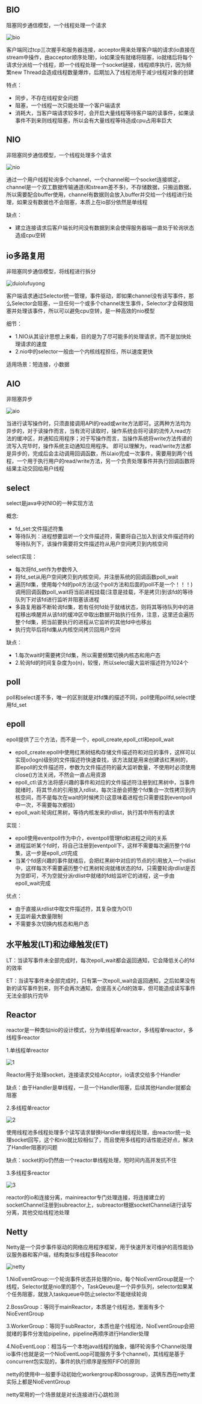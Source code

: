 ## BIO

阻塞同步通信模型，一个线程处理一个请求

![bio](https://github.com/einQimiaozi/java_notebook_recite_version/blob/main/img/0034.png)

客户端同过tcp三次握手和服务器连接，acceptor用来处理客户端的请求(io直接在stream中操作，由acceptor顺序处理)，io如果没有就绪将阻塞，io就绪后将每个请求分派给一个线程，即一个线程处理一个socket链接，线程顺序执行，因为频繁new Thread会造成线程数量爆炸，后期加入了线程池用于减少线程对象的创建

特点：
  - 同步，不存在线程安全问题
  - 阻塞，一个线程一次只能处理一个客户端请求
  - 消耗大，当客户端请求较多时，会开启大量线程等待客户端的读事件，如果读事件不到来则线程阻塞，所以会有大量线程等待造成cpu占用率巨大

## NIO

非阻塞同步通信模型，一个线程处理多个请求

![nio](https://github.com/einQimiaozi/java_notebook_recite_version/blob/main/img/0035.png)

通过一个用户线程轮询多个channel，一个channel和一个socket连接绑定，channel是一个双工数据传输通道(和stream差不多)，不存储数据，只搬运数据，所以需要配合buffer使用，channel有数据则会放入buffer并交给一个线程进行处理，如果没有数据也不会阻塞，本质上在io部分依然是单线程

缺点：
  - 建立连接请求后客户端长时间没有数据到来会使得服务器端一直处于轮询状态造成cpu空转

## io多路复用

非阻塞同步通信模型，将线程进行拆分

![duiolufuyong](https://github.com/einQimiaozi/java_notebook_recite_version/blob/main/img/0036.png)

客户端请求通过Selector统一管理，事件驱动，即如果channel没有读写事件，那么Selector会阻塞，一旦任何一个或多个channel发生事件，Selector才会释放阻塞并处理该事件，所以可以避免cpu空转，是一种高效的nio模型

细节：
  - 1.NIO从其设计思想上来看，目的是为了尽可能多的处理请求，而不是加快处理请求的速度
  - 2.nio中的selector一般由一个内核线程担任，所以速度更快

适用场景：短连接，小数据

## AIO

非阻塞异步

![aio](https://github.com/einQimiaozi/java_notebook_recite_version/blob/main/img/0037.png)

当进行读写操作时，只须直接调用API的read或write方法即可。这两种方法均为异步的，对于读操作而言，当有流可读取时，操作系统会将可读的流传入read方法的缓冲区，并通知应用程序；对于写操作而言，当操作系统将write方法传递的流写入完毕时，操作系统主动通知应用程序。  即可以理解为，read/write方法都是异步的，完成后会主动调用回调函数，所以aio完成一次事件，需要用到两个线程，一个用于执行用户的read/write方法，另一个负责处理事件并执行回调函数将结果主动交回给用户线程

## select

select是java中对NIO的一种实现方法

概念:
  - fd_set:文件描述符集
  - 等待队列：进程想要监听一个文件描述符，需要将自己加入到该文件描述符的等待队列下，该操作需要将文件描述符从用户空间拷贝到内核空间

select实现：
  - 每次将fd_set作为参数传入
  - 将fd_set从用户空间拷贝到内核空间，并注册系统的回调函数poll_wait
  - 遍历fd集，使用每个fd的poll方法(这个poll方法和后面的poll不是一个！！！)调用回调函数poll_wait将当前进程挂载(注意是挂载，不是拷贝)到该fd的等待队列下对该fd进行监听并阻塞该进程
  - 多路复用器不断轮询fd集，若有任何fd处于就绪状态，则将其等待队列中的进程移出唤醒并从该fd的缓冲区中取出数据开始执行任务，注意，这里还会遍历整个fd集，把当前要执行的进程从它监听的其他fd中也移出
  - 执行完毕后将fd集从内核空间拷贝回用户空间

缺点：
  - 1.每次wait时需要拷贝fd集，所以需要频繁切换内核态和用户态
  - 2.轮询fd的时间复杂度为o(n)，较慢，所以select最大监听描述符为1024个

## poll

poll和select差不多，唯一的区别就是对fd集的描述不同，poll使用pollfd,select使用fd_set

## epoll

epoll提供了三个方法，而不是一个，epoll_create,epoll_ctl和epoll_wait
  - epoll_create:epoll中使用红黑树结构存储文件描述符和对应的事件，这样可以实现o(logn)级别的文件描述符快速查找，该方法就是用来创建该红黑树的，即epoll的文件描述符，参数为文件描述符的最大监听数量，不使用时必须使用close()方法关闭，不然会一直占用资源
  - epoll_ctl:该方法将感兴趣的事件和对应的文件描述符注册到红黑树中，当事件就绪时，将其节点的引用放入rdlist，每次注册会把整个fd集合一次性拷贝到内核空间，而不是每次在wait的时候拷贝(这意味着进程也只需要挂到eventpoll中一次，不需要每次都挂)
  - epoll_wait:轮询红黑树，等待内核发来的rdlist，执行其中所有的请求

实现：
  - epoll使用eventpoll作为中介，eventpoll管理fd和进程之间的关系
  - 进程监听某个fd时，将自己注册到eventpoll下，这样不需要每次遍历整个fd集，这一步是epoll_ctl完成
  - 当某个fd感兴趣的事件就绪后，会把红黑树中对应的节点的引用放入一个rdlist中，这样每次不需要遍历整个红黑树轮询就绪状态的fd，只需要轮询rdlist是否为空即可，不为空就分派rdlist中就绪的fd给监听它的进程，这一步由epoll_wait完成

优点：
  - 由于直接从rdlist中取文件描述符，其复杂度为O(1)
  - 无监听最大数量限制
  - 不需要多次切换内核态和用户态

## 水平触发(LT)和边缘触发(ET)

LT：当读写事件未全部完成时，每次epoll_wait都会返回通知，它会降低关心的fd的效率

ET：当读写事件未全部完成时，只有第一次epoll_wait会返回通知，之后如果没有新的读写事件到来，则不会再次通知，会提高关心fd的效率，但可能造成读写事件无法全部执行完毕

## Reactor

reactor是一种类似nio的设计模式，分为单线程单reactor，多线程单reactor，多线程多reactor

1.单线程单reactor

![1](https://pic3.zhimg.com/80/v2-bbb065565f6e53aa35b722d0fed9e9d2_720w.jpg)

Reactor用于处理socket，连接请求交给Accptor，io请求交给多个Handler

缺点：由于Handler是单线程，一旦一个Handler阻塞，后续其他Handler就都会阻塞

2.多线程单reactor

![2](https://pic2.zhimg.com/80/v2-e85e1cef0b6908ae13f84b76e81f1d85_720w.jpg)

使用线程池多线程处理多个读写请求替换Handler单线程处理，由reactor统一处理socket回写，这个和nio就比较相似了，而且使用多线程的话性能还好点，解决了Handler阻塞的问题

缺点：socket的io仍然由一个reactor单线程处理，短时间内高并发抗不住

3.多线程多reactor

![3](https://pic3.zhimg.com/80/v2-477021613f3539fe3d1b5023fc7974be_720w.jpg)

reactor的io和连接分离，mainireactor专门处理连接，将连接建立的socketChannel注册到subreactor上，subreactor根据socketChannel进行读写分离，其他交给线程池处理

## Netty

Netty是一个异步事件驱动的网络应用程序框架，用于快速开发可维护的高性能协议服务器和客户端，结构类似多线程多Reacotor

![netty](https://pic4.zhimg.com/80/v2-7eefba893a65706eb6bbe4115cbd0b83_720w.jpg)

1.NioEventGroup:一个轮询事件状态并处理的nio，每个NioEventGroup就是一个线程，Selector就是nio里的那个，TaskQeueu是一个异步队列，selector如果某个任务阻塞，就放入taskqueue中防止selector不能继续轮询

2.BossGroup：等同于mainReactor，本质是个线程池，里面有多个NioEventGroup

3.WorkerGroup：等同于subReactor，本质也是个线程池，NioEventGroup会把就绪的事件分发给pipeline，pipeline再顺序进行Handler处理

4.NioEventLoop：相当与一个本地java线程的抽象，循环轮询多个Channel处理io事件(也就是说一个NioEventLoop可能服务于多个channel)，其线程是基于concurrent包实现的，事件的执行顺序是按照FIFO的原则

netty的使用中一般要手动初始化workergroup和bossgroup，这俩东西在netty里实际上都是NioEventGroup

netty常用的一个场景就是对长连接进行心跳检测

